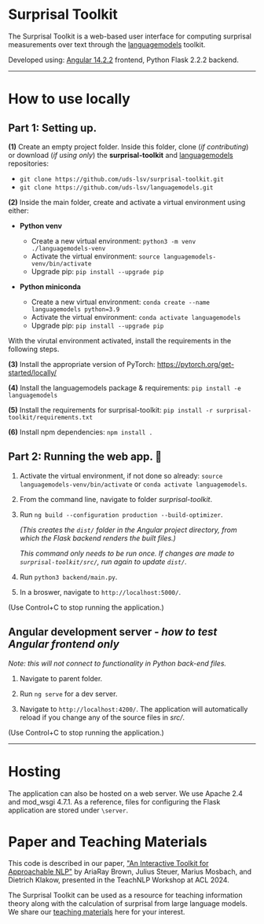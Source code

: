 # Surprisal Toolkit

The Surprisal Toolkit is a web-based user interface for computing surprisal measurements over text through the [languagemodels](https://github.com/uds-lsv/languagemodels) toolkit.

Developed using: [Angular 14.2.2]((https://github.com/angular/angular-cli)) frontend, Python Flask 2.2.2 backend.

---
# How to use locally

## Part 1: Setting up.

**(1)** Create an empty project folder. Inside this folder, clone (*if contributing*) or download (*if using only*) the **surprisal-toolkit** and [languagemodels](https://github.com/uds-lsv/languagemodels) repositories:

- `git clone https://github.com/uds-lsv/surprisal-toolkit.git`
- `git clone https://github.com/uds-lsv/languagemodels.git`

**(2)** Inside the main folder, create and activate a virtual environment using either:

- **Python venv**

	- Create a new virtual environment: `python3 -m venv ./languagemodels-venv`
	- Activate the virtual environment: `source languagemodels-venv/bin/activate`
	- Upgrade pip: `pip install --upgrade pip`

- **Python miniconda**

	- Create a new virtual environment: `conda create --name languagemodels python=3.9`
	- Activate the virtual environment: `conda activate languagemodels`
	- Upgrade pip: `pip install --upgrade pip`

With the virutal environment activated, install the requirements in the following steps.


**(3)** Install the appropriate version of PyTorch: https://pytorch.org/get-started/locally/

**(4)** Install the languagemodels package & requirements: `pip install -e languagemodels`

**(5)** Install the requirements for surprisal-toolkit: `pip install -r surprisal-toolkit/requirements.txt`

**(6)** Install npm dependencies: `npm install .`


## Part 2: Running the web app. :balloon:

1. Activate the virtual environment, if not done so already: `source languagemodels-venv/bin/activate` or `conda activate languagemodels`.

2. From the command line, navigate to folder *surprisal-toolkit*.

3. Run `ng build --configuration production --build-optimizer`. 

    *(This creates the `dist/` folder in the Angular project directory, from which the Flask backend renders the built files.)*

	*This command only needs to be run once. If changes are made to `surprisal-toolkit/src/`, run again to update `dist/`.*

4. Run `python3 backend/main.py`.

5. In a broswer, navigate to `http://localhost:5000/`.

(Use Control+C to stop running the application.)


## Angular development server - *how to test Angular frontend only*

*Note: this will not connect to functionality in Python back-end files.*

1. Navigate to parent folder.

2. Run `ng serve` for a dev server. 

3. Navigate to `http://localhost:4200/`. The application will automatically reload if you change any of the source files in *src/*.

(Use Control+C to stop running the application.)
___

# Hosting

The application can also be hosted on a web server. We use Apache 2.4 and mod_wsgi 4.7.1. As a reference, files for configuring the Flask application are stored under `\server`. 

# Paper and Teaching Materials

This code is described in our paper, ["An Interactive Toolkit for Approachable NLP"](https://aclanthology.org/2024.teachingnlp-1.17.pdf) by AriaRay Brown, Julius Steuer, Marius Mosbach, and Dietrich Klakow, presented in the TeachNLP Workshop at ACL 2024.

The Surprisal Toolkit can be used as a resource for teaching information theory along with the calculation of surprisal from large language models. We share our [teaching materials](https://github.com/uds-lsv/surprisal-toolkit-teaching-materials) here for your interest.